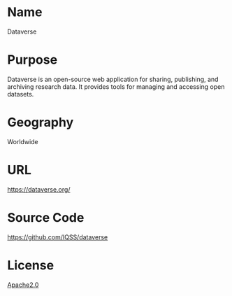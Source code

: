 # Name

Dataverse

# Purpose

Dataverse is an open-source web application for sharing, publishing, and archiving research data. It provides tools for managing and accessing open datasets.

# Geography

Worldwide

# URL

https://dataverse.org/

# Source Code

https://github.com/IQSS/dataverse

# License

[Apache2.0](https://github.com/IQSS/dataverse?tab=License-1-ov-file#readme)
